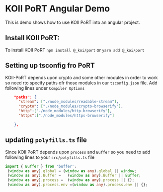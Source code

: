 # KOII PoRT Angular Demo

This is demo shows how to use KOII PoRT into an angular project. 

## Install KOII PoRT:

To install KOII PoRT 
`npm install @_koi/port`
or
`yarn add @_koi/port`

## Setting up tsconfig fro PoRT

KOII-PoRT depends upon crypto  and some other modules in order to work so need rto specify paths ofr those modules in our `tsconfig.json` file. Add following lines under `Compiler Options`

```json
    "paths": {
      "stream": ["./node_modules/readable-stream"],
      "crypto": ["./node_modules/crypto-browserify"],
      "http":["./node_modules/http-browserify"],
      "https":["./node_modules/https-browserify"]

    },
```

## updating `polyfills.ts` file

Since KOII PoRT depends upon `process` and `Buffer` so you need to add following lines to your `src/polyfills.ts` file

```ts
import { Buffer } from 'buffer';
 (window as any).global = (window as any).global || window;
 (window as any).Buffer =   (window as any).Buffer || Buffer;
 (window as any).process =  (window as any).process || {};
 (window as any).process.env =(window as any).process.env || {};
```

